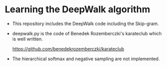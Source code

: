 # Learning the DeepWalk algorithm
- This repository includes the DeepWalk code including the Skip-gram.  


- deepwalk.py is the code of Benedek Rozemberczki's karateclub which is well written.

    https://github.com/benedekrozemberczki/karateclub   

   
- The hierarchical softmax and negative sampling are not implemented.  
